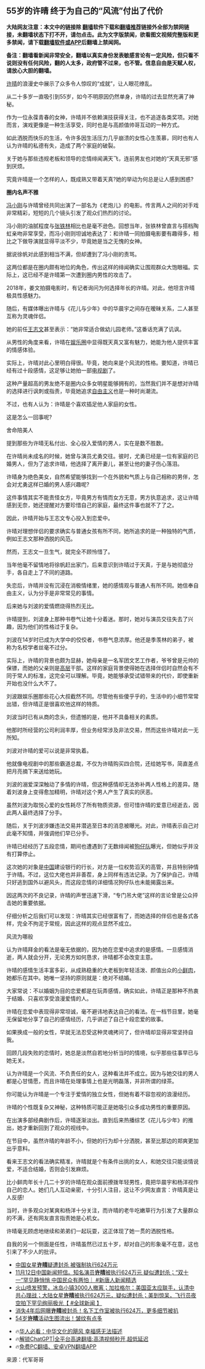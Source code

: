  <!-- 面包屑导航 --> <h2>55岁的许晴 终于为自己的“风流”付出了代价</h2> <p class="notice"><b>大陆网友注意：本文中的链接除 <a href="https://github.com/bannedbook/fanqiang" >翻墙</a>软件下载和<a href="https://github.com/killgcd/justmysocks/blob/master/README.md">翻墙推荐</a>链接外全部为禁网链接，未翻墙状态下打不开，请勿点击。此为文字版禁闻，欲看图文视频完整版和更多禁闻，请下载<a href="https://github.com/bannedbook/fanqiang">翻墙软件或APP</a>后翻墙上禁闻网。</p><p>备注：翻墙看新闻非常安全，翻墙以真实身份发表敏感言论有一定风险，但只看不说则没有任何风险，翻的人太多，政府管不过来，也不管。信息自由是天赋人权，请放心大胆的翻墙。</b></p>  <div class="entry"> <p><a href="https://www.bannedbook.org/bnews/tag/%e8%ae%b8%e6%99%b4/" class="st_tag internal_tag" rel="tag" title="标签 许晴 下的日志">许晴</a>的浪漫史中展示了众多令人惊叹的“成就”，让人眼花缭乱。</p> <p>从二十多岁一直吸引到55岁，如今不明原因仍然单身，许晴的过去显然充满了神秘。</p> <p>作为一位永葆青春的女神，许晴并不依赖演技获得关注，也不追逐各类奖项。对她而言，演戏更像是一种生活享受，同时也是与高颜值帅哥互动的一种方式。</p> <p>如此洒脱而快乐的生活，令许多因生活压力几乎崩溃的女性心生羡慕，同时也有人认为许晴的私德有失，造成了两个家庭的破裂。</p> <p>关于她与那些违规老板和领导的恋情绯闻满天飞，连前男友也对她的“天真无邪”感到厌烦。</p> <p>究竟许晴是一个怎样的人，既成熟又带着天真?她的举动为何总是让人感到困惑?</p> <p><strong>圈内名声不雅</strong></p> <p><a href="https://www.bannedbook.org/bnews/tag/%e5%86%af%e5%b0%8f%e5%88%9a/" class="st_tag internal_tag" rel="tag" title="标签 冯小刚 下的日志">冯小刚</a>与许晴曾经共同出演了一部名为《老炮儿》的电影。传言两人之间的对手戏非常精彩，短短的几个镜头引发了观众们热烈的讨论。</p> <p>冯小刚的油腻程度与<a href="https://www.bannedbook.org/bnews/tag/%e5%bc%a0%e9%93%81%e6%9e%97/" class="st_tag internal_tag" rel="tag" title="标签 张铁林 下的日志">张铁林</a>相比也是毫不逊色。回想当年，张铁林曾直言与搭档陶虹亲吻非常享受，而冯小刚则坦诚地表达了：和许晴一同拍摄电影要有趣得多，相比之下做导演就显得平淡不少，毕竟她是当之无愧的女神。</p> <p>据说徐帆对此感到相当不满，但却遭到了冯小刚的责骂。</p> <p>这两位都是在圈内颇有地位的角色，传出这样的绯闻确实让围观群众大饱眼福。实际上，这已经不是许晴第一次遭到圈内男性的攻击了。</p> <p>2018年，姜文拍摄电影时，有记者询问为何选择年长的许晴。对此，他坦言许晴极具性感魅力。</p> <p>随后，有媒体曝出许晴与《花儿与少年》中的华晨宇之间存在暧昧关系，二人甚至互称为灵魂伴侣。</p> <p>她的前任<a href="https://www.bannedbook.org/bnews/tag/%E7%8E%8B%E5%BF%97%E6%96%87/" class="st_tag internal_tag" rel="tag" title="标签 王志文 下的日志">王志文</a>甚至表示：“她非常适合做幼儿园老师。”这番话充满了讥讽。</p> <p>从男性的角度来看，许晴在<a href="https://www.bannedbook.org/bnews/tag/%e5%a8%b1%e4%b9%90%e5%9c%88/" class="st_tag internal_tag" rel="tag" title="标签 娱乐圈 下的日志">娱乐圈</a>中显得既天真又富有魅力，她能为他人提供丰富的情感体验。</p>  <p>实际上，许晴对此心里明白得很。毕竟，她向来是个风流的性格。要知道，许晴已经有过十段感情，这足够让她拍一部<a href="https://www.bannedbook.org/bnews/tag/%E7%94%B5%E8%A7%86%E5%89%A7/" class="st_tag internal_tag" rel="tag" title="标签 电视剧 下的日志">电视剧</a>了。</p> <p>这种产量超高的男友绝不是圈内众多女明星能够拥有的，当然我们并不是想对许晴的选择进行讽刺或指责，毕竟她追求<a href="https://www.bannedbook.org/bnews/tag/%e8%87%aa%e7%94%b1%e4%b8%bb%e4%b9%89/" class="st_tag internal_tag" rel="tag" title="标签 自由主义 下的日志">自由主义</a>也是一种时尚潮流。</p> <p>不过，也有人认为：许晴是个喜欢插足他人家庭的女性。</p> <p>这是怎么一回事呢?</p> <p>舍命陪美人</p> <p>提到那些为许晴无私付出、全心投入爱情的男人，实在是数不胜数。</p> <p>在许晴尚未成名的时候，她曾与演员尤勇交往。彼时，尤勇已经是一位有家庭的已婚男人，但为了追求许晴，他选择了离开妻儿，甚至让他的妻子伤心落泪。</p> <p>许晴身为绝色美女，自然希望能够找到一个在外貌和气质上与自己相称的男伴，怎会对尤勇这样已婚的男人感兴趣呢?</p> <p>这件事情其实不能责怪女方，毕竟男方有情而女方无意，男方执意追求，这让许晴感到无奈，她还提醒对方要珍惜自己的家庭，最终这件事也就不了了之。</p> <p>因此，许晴开始与王志文专心投入到恋爱中。</p> <p>许晴对理想伴侣的要求确实与普通女孩有所不同，她所追求的是一种独特的气质，例如王志文那种洒脱的风范。</p> <p>然而，王志文一旦生气，就完全不顾怜惜了。</p> <p>当年他毫不留情地将徐帆赶出家门，后来意识到许晴过于天真，于是与她彻底分手，各自走上了不同的道路。</p> <p>失恋后，许晴并没有沉浸在消极情绪里，她的感情观与普通人有所不同。她信奉自由主义，认为分手是非常常见的事情。</p> <p>后来她与刘波的爱情燃烧得热烈无比。</p>  <p>许晴提到，刘波身上那种书卷气让她十分着迷。那时，她对与演员交往失去了兴趣，因为他们的性格过于复杂。</p> <p>刘波在14岁时已成为大学中的佼佼者，书卷气息浓厚。他还是季羡林的弟子，被称为名校学者丝毫不过分。</p> <p>实际上，许晴的背景也颇为显赫，她母亲是一名军团文艺工作者，爷爷曾是元帅的保镖，而她的父亲则是<span class='wp_keywordlink_affiliate'><a href="https://www.bannedbook.org/bnews/ccpdope/" title="中共高层内幕" target="_blank">高层</a></span>干部。这样的家庭背景使得她在选择伴侣时自然会有不同于常人的标准，这完全可以理解。毕竟，她能够承受试错带来的代价，即使重新开始也没什么大不了。</p> <p>刘波跟娱乐圈那些花心大叔截然不同。尽管他有些傻乎乎的，生活中的小细节常常出错，但许晴正是很喜欢他这样的特质。</p> <p>刘波当时已有从商的念头，但遗憾的是，他并不具备相关的素质。</p> <p>他那时所经营的公司利润丰厚，但业务经常涉及非法交易，然而这些许晴对此一无所知。</p> <p>刘波对许晴的爱可以说是非常执着。</p> <p>他就像电视剧中的那些霸道总裁，不仅为许晴购买四合院，还给她写书，简直差点把月亮摘下来送给她玩。</p> <p>刘波的溺爱深深触动了多情的许晴，但这种感情却无法弥补两人性格上的差异。随着刘波身上变得愈加精明，许晴对这个男人产生了真实的厌恶。</p> <p>虽然刘波为取悦心爱的女性耗尽了所有物质资源，但可惜许晴的爱意已经逝去，因此两人最终选择了分手。</p> <p>随后，关于刘波涉嫌违法交易并潜逃至日本的消息被曝光。对此，许晴表示自己对此毫不知情，并强调他们早已分手。</p> <p>许晴已经经历了五段恋情，期间也遭遇到了无数绯闻被<a href="https://www.bannedbook.org/bnews/tag/%e7%8b%97%e4%bb%94%e9%98%9f/" class="st_tag internal_tag" rel="tag" title="标签 狗仔队 下的日志">狗仔队</a>曝光，但她似乎并没有打算停止。</p> <p>这次她的对象是<span class='wp_keywordlink_affiliate'><a href="https://www.bannedbook.org/" title="中国" target="_blank">中国</a></span>建设银行的行长，对方是一位权势滔天的高管，并且特别钟情于许晴。不过，这位大佬也并非善茬，身上同样有违法记录。为了保护自己，许晴只好逃到国外以避风头，而这段恋情的详细情况狗仔队也未能揭露出来。</p> <p>因这两次的不良记录，许晴的声誉迅速下滑，“专门吊大佬”这样的言论曾是公众抨击她的重要依据。</p> <p>仔细分析之后我们可以发现：许晴其实已经很富有了，而她选择的伴侣也是各式各样，完全不拘泥于常规，因此这样的观点显然不成立。</p>  <p>风流为哪般</p> <p>认为许晴拜金的看法是毫无依据的，因为她在恋爱中追求的是感情。一旦感情消逝，两人就会分开，无论男方如何恳求，许晴都不会改变主意。</p> <p>许晴的感情生活丰富多彩，从成熟稳重的大老板到年轻活泼、颜值出众的<a href="https://www.bannedbook.org/bnews/tag/%e5%b0%8f%e9%b2%9c%e8%82%89/" class="st_tag internal_tag" rel="tag" title="标签 小鲜肉 下的日志">小鲜肉</a>，她都乐在其中。她唯一坚持的原则就是：绝对不结婚。</p> <p>大家常说：不以婚姻为目的恋爱都是在玩弄感情，确实如此，许晴正是那种不热衷于结婚、只喜欢享受浪漫爱情的人。</p> <p>许晴在恋爱中表现得非常坦诚，毫不避讳地表达自己的看法。在一档节目里，她毫无保留地分享了自己的感情经历，几乎讲述了自己十段恋爱的故事。</p> <p>如果换成一般的女性，早就无法忍受这种灵魂拷问了，但许晴却显得非常坚持自我。</p> <p>回顾几段失败的恋情时，她总是淡然自若地分析当时的情境，似乎那些往事早已与她无关。</p> <p>认为许晴是一个风流、不负责任的女人，这种看法并不成立。因为与她交往的男人都是心甘情愿，而且许晴在处理事情上也是光明磊落，并非所谓的绿茶。</p> <p>你可能认为许晴是一个专注于爱情的独立女性，但她有着不容忽视的浪漫经历。</p> <p>许晴的个性既复杂又神秘，这种特质可能正是她吸引众多成功男性的重要原因。</p> <p>在出演多部经典剧作后，许晴逐渐淡出。直到后来热播综艺《花儿与少年》的推出，她才重新回到了观众的视线中。</p> <p>在节目中，虽然许晴的年龄不小，但她的行为却十分洒脱，甚至比那边的郑爽更加出乎意料。</p> <p>看来王志文的看法确实精准，许晴就是个有条件出挑的女人，和她交往只能谈情说爱，不适合结婚，否则会引发麻烦。</p> <p>比小鲜肉年长十几二十岁的许晴在观众面前撩拨年轻男性，竟把华晨宇和杨洋视作自己的恋人。她们几人互动亲密，十分引人注目，这让不少网友直言：许晴真是让人反感!</p> <p>当时，许多观众对某爽和杨洋十分关注，而许晴的老牛吃嫩草行为引发了大量群众的不满，还有网友直言指责她是心机女。</p>  <p>许晴毫无顾虑地继续和弟弟们一起玩耍，这正体现了她一贯的洒脱性格。</p> <p>自我的另一个侧面是任性，许晴虽然已过五十岁，却对自己的形象毫不在意，这也引来了不少人的批评。</p> <!--<div id="taboola-mid-1"></div>--><ul class='op-related-articles' title='相关阅读'> <li><a href='https://www.bannedbook.org/bnews/baitai/20231113/1960503.html' target='_blank'>中国女星<b>许晴</b>疑遭封杀 被强制执行624万元</a></li> <li><a href='https://www.bannedbook.org/bnews/bannedvideo/20231113/1960371.html' target='_blank'>11月12日中国新闻短信。知名演员<b>许晴</b>被执行624万元 疑似遭封杀；“双十一”罕见静悄悄 中国民众有两怕｜ #新唐人新闻精选</a></li> <li><a href='https://www.bannedbook.org/bnews/bannedvideo/20231113/1960332.html' target='_blank'>火山喷发预警，冰岛小镇3000人撤离；加拉格尔：美国亚太应联手，认清中共心理战；大陆女星<b>许晴</b>被执行624万元，疑似遭封杀；美到惊呆，飞行员夜空拍下罕见绚丽极光【 #全球新闻 】</a></li> <li><a href='https://www.bannedbook.org/bnews/yule/20231112/1960059.html' target='_blank'>消失4年后网曝<b>许晴</b>被封杀！名下工作室被执行624万，更多细节被扒</a></li> <li><a href='https://www.bannedbook.org/bnews/yule/20231004/1942150.html' target='_blank'>54岁<b>许晴</b>活动生图流出！皱纹有点多</a></li> </ul> <ul class="texttj"> <!--<li>🔥<a href="https://www.bannedbook.org/bnews/ssgc/20230219/1850782.html" target="_blank">法国犹太老板：神告诉我们，只有一位中国人能救人类</a></li>--> <li>🔥<a href="https://www.bannedbook.org/bnews/comments/20220220/1694796.html" target="_blank">华人必看：中华文化的飓风 幸福感无法描述</a></li> <li>🔥<a href="https://github.com/bannedbook/fanqiang/wiki/V2ray%E6%9C%BA%E5%9C%BA" target="_blank">解锁ChatGPT|全平台高速翻墙:高清视频秒开,超低延迟</a></li> <li>🔥<a href="https://github.com/bannedbook/fanqiang/wiki/%E7%A6%81%E9%97%BB%E7%BD%91%E5%AE%89%E5%8D%93%E7%BF%BB%E5%A2%99%E6%96%B0%E9%97%BBAPP" target="_blank">免费PC翻墙、安卓VPN翻墙APP</a></li> </ul><p class="src-info">来源：代军哥哥 </p><a name='sharetosocial'></a> <div style="margin-bottom:5px;padding-bottom:5px;clear:both"> <div id="archive-pix-1" class="banner-ads"> <!-- AuctionX Display platform tag START --> <div id="27602x728x90x621x_ADSLOT1" clicktrack="%%CLICK_URL_ESC%%"></div>  <!-- AuctionX Display platform tag END --> </div> <div id="archive-pix-2" class="banner-ads"> <!-- AuctionX Display platform tag START --> <div id="27556x300x250x621x_ADSLOT1" clicktrack="%%CLICK_URL_ESC%%" style="margin:0 auto;text-align:center"></div>  <!-- AuctionX Display platform tag END --> </div> </div>  <div id="archive-pix-1" class="banner-ads"> <!-- AuctionX Display platform tag START --> <div id="27603x728x90x621x_ADSLOT1" clicktrack="%%CLICK_URL_ESC%%"></div>  <!-- AuctionX Display platform tag END --> </div> </div><!--END ENTRY--> 
